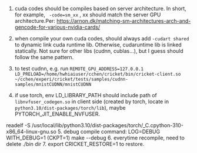 [comment]: <> (Some notes)

1. cuda codes should be compiles based on server architecture. In short, for example, ` -code=sm_xx` , xx should match the server GPU architecture.Per: https://arnon.dk/matching-sm-architectures-arch-and-gencode-for-various-nvidia-cards/

2. when compile your own cuda codes, should always add `-cudart shared` to dynamic link cuda runtime lib. Otherwise, cudaruntime lib is linked statically. Not sure for other libs (cudnn, cublas...), but I guess should follow the same pattern.

3. to test cudnn, e.g. run `REMOTE_GPU_ADDRESS=127.0.0.1 LD_PRELOAD=/home/hwhiaiuser/cchen/cricket/bin/cricket-client.so ~/cchen/experi/cricket/tests/samples/cudnn-samples/mnistCUDNN/mnistCUDNN`

4. if use torch, env LD_LIBRARY_PATH should include path of `libnvfuser_codegen.so` in client side (created by torch, locate in `python3.10/dist-packages/torch/lib`), maybe PYTORCH_JIT_ENABLE_NVFUSER. 

readelf -S /usr/local/lib/python3.10/dist-packages/torch/_C.cpython-310-x86_64-linux-gnu.so 
5. debug compile command: LOG=DEBUG WITH_DEBUG=1 (CKPT=1) make --debug
6. everytime recompile, need to delete ./bin dir
7. export CRICKET_RESTORE=1 to restore.

